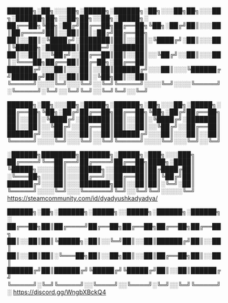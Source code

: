 
██████╗░██╗░░░██╗░█████╗░██████╗░██╗░░░██╗██╗░░░██╗░██████╗██╗░░██╗██╗░░██╗░█████╗░
██╔══██╗╚██╗░██╔╝██╔══██╗██╔══██╗╚██╗░██╔╝██║░░░██║██╔════╝██║░░██║██║░██╔╝██╔══██╗
██║░░██║░╚████╔╝░███████║██║░░██║░╚████╔╝░██║░░░██║╚█████╗░███████║█████═╝░███████║
██║░░██║░░╚██╔╝░░██╔══██║██║░░██║░░╚██╔╝░░██║░░░██║░╚═══██╗██╔══██║██╔═██╗░██╔══██║
██████╔╝░░░██║░░░██║░░██║██████╔╝░░░██║░░░╚██████╔╝██████╔╝██║░░██║██║░╚██╗██║░░██║
╚═════╝░░░░╚═╝░░░╚═╝░░╚═╝╚═════╝░░░░╚═╝░░░░╚═════╝░╚═════╝░╚═╝░░╚═╝╚═╝░░╚═╝╚═╝░░╚═╝

██████╗░██╗░░░██╗░█████╗░██████╗░██╗░░░██╗░█████╗░
██╔══██╗╚██╗░██╔╝██╔══██╗██╔══██╗╚██╗░██╔╝██╔══██╗
██║░░██║░╚████╔╝░███████║██║░░██║░╚████╔╝░███████║
██║░░██║░░╚██╔╝░░██╔══██║██║░░██║░░╚██╔╝░░██╔══██║
██████╔╝░░░██║░░░██║░░██║██████╔╝░░░██║░░░██║░░██║
╚═════╝░░░░╚═╝░░░╚═╝░░╚═╝╚═════╝░░░░╚═╝░░░╚═╝░░╚═╝




░██████╗████████╗███████╗░█████╗░███╗░░░███╗
██╔════╝╚══██╔══╝██╔════╝██╔══██╗████╗░████║
╚█████╗░░░░██║░░░█████╗░░███████║██╔████╔██║
░╚═══██╗░░░██║░░░██╔══╝░░██╔══██║██║╚██╔╝██║
██████╔╝░░░██║░░░███████╗██║░░██║██║░╚═╝░██║
╚═════╝░░░░╚═╝░░░╚══════╝╚═╝░░╚═╝╚═╝░░░░░╚═╝
https://steamcommunity.com/id/dyadyushkadyadya/


██████╗░██╗░██████╗░█████╗░░█████╗░██████╗░██████╗░
██╔══██╗██║██╔════╝██╔══██╗██╔══██╗██╔══██╗██╔══██╗
██║░░██║██║╚█████╗░██║░░╚═╝██║░░██║██████╔╝██║░░██║
██║░░██║██║░╚═══██╗██║░░██╗██║░░██║██╔══██╗██║░░██║
██████╔╝██║██████╔╝╚█████╔╝╚█████╔╝██║░░██║██████╔╝
╚═════╝░╚═╝╚═════╝░░╚════╝░░╚════╝░╚═╝░░╚═╝╚═════╝░
https://discord.gg/WngbXBckQ4
